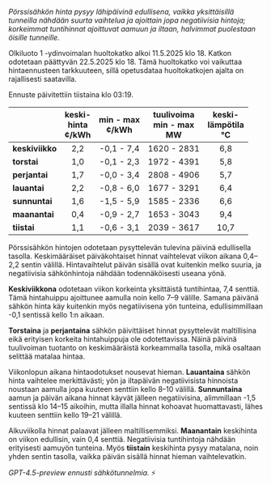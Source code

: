 *Pörssisähkön hinta pysyy lähipäivinä edullisena, vaikka yksittäisillä tunneilla nähdään suurta vaihtelua ja ajoittain jopa negatiivisia hintoja; korkeimmat tuntihinnat ajoittuvat aamuun ja iltaan, halvimmat puolestaan öisille tunneille.*

Olkiluoto 1 -ydinvoimalan huoltokatko alkoi 11.5.2025 klo 18. Katkon odotetaan päättyvän 22.5.2025 klo 18. Tämä huoltokatko voi vaikuttaa hintaennusteen tarkkuuteen, sillä opetusdataa huoltokatkojen ajalta on rajallisesti saatavilla.

Ennuste päivitettiin tiistaina klo 03:19.

|              | keski-<br>hinta<br>¢/kWh | min - max<br>¢/kWh | tuulivoima<br>min - max<br>MW | keski-<br>lämpötila<br>°C |
|:-------------|:----------------:|:----------------:|:-------------:|:-------------:|
| **keskiviikko** | 2,2              | -0,1 - 7,4       | 1620 - 2831   | 6,8           |
| **torstai**     | 1,0              | -0,1 - 2,3       | 1972 - 4391   | 5,8           |
| **perjantai**   | 1,7              | -0,0 - 3,4       | 2808 - 4906   | 5,7           |
| **lauantai**    | 2,2              | -0,8 - 6,0       | 1677 - 3291   | 6,4           |
| **sunnuntai**   | 1,6              | -1,5 - 5,9       | 1585 - 2336   | 6,6           |
| **maanantai**   | 0,4              | -0,9 - 2,7       | 1653 - 3043   | 9,4           |
| **tiistai**     | 1,1              | -0,6 - 3,1       | 2039 - 3617   | 10,7          |

Pörssisähkön hintojen odotetaan pysyttelevän tulevina päivinä edullisella tasolla. Keskimääräiset päiväkohtaiset hinnat vaihtelevat viikon aikana 0,4–2,2 sentin välillä. Hintavaihtelut päivän sisällä ovat kuitenkin melko suuria, ja negatiivisia sähkönhintoja nähdään todennäköisesti useana yönä.

**Keskiviikkona** odotetaan viikon korkeinta yksittäistä tuntihintaa, 7,4 senttiä. Tämä hintahuippu ajoittunee aamulla noin kello 7–9 välille. Samana päivänä sähkön hinta käy kuitenkin myös negatiivisena yön tunteina, edullisimmillaan -0,1 sentissä kello 1:n aikaan.

**Torstaina** ja **perjantaina** sähkön päivittäiset hinnat pysyttelevät maltillisina eikä erityisen korkeita hintahuippuja ole odotettavissa. Näinä päivinä tuulivoiman tuotanto on keskimääräistä korkeammalla tasolla, mikä osaltaan selittää matalaa hintaa.

Viikonlopun aikana hintaodotukset nousevat hieman. **Lauantaina** sähkön hinta vaihtelee merkittävästi; yön ja iltapäivän negatiivisista hinnoista noustaan aamulla jopa kuuteen senttiin kello 8–10 välillä. **Sunnuntaina** aamun ja päivän aikana hinnat käyvät jälleen negatiivisina, alimmillaan -1,5 sentissä klo 14–15 aikoihin, mutta illalla hinnat kohoavat huomattavasti, lähes kuuteen senttiin kello 19–21 välillä.

Alkuviikolla hinnat palaavat jälleen maltillisemmiksi. **Maanantain** keskihinta on viikon edullisin, vain 0,4 senttiä. Negatiivisia tuntihintoja nähdään erityisesti aamuyön tunteina. Myös **tiistain** keskihinta pysyy matalana, noin yhden sentin tasolla, vaikka päivän sisällä hinnat hieman vaihtelevatkin.

*GPT-4.5-preview ennusti sähkötunnelmia.* ⚡
